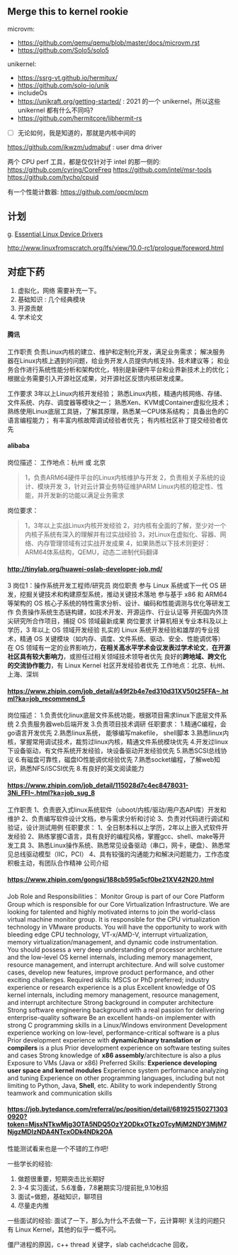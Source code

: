 ## Merge this to kernel rookie
microvm:
- https://github.com/qemu/qemu/blob/master/docs/microvm.rst
- https://github.com/Solo5/solo5

unikernel:
- https://ssrg-vt.github.io/hermitux/
- https://github.com/solo-io/unik
- includeOs
- https://unikraft.org/getting-started/ : 2021 的一个 unikernel，所以这些 unikernel 都有什么不同吗?
- https://github.com/hermitcore/libhermit-rs
- [ ] 无论如何，我是知道的，那就是内核中间的

https://github.com/ikwzm/udmabuf : user dma driver

两个 CPU perf 工具，都是仅仅针对于 intel 的那一侧的:
https://github.com/cyring/CoreFreq
https://github.com/intel/msr-tools
https://github.com/tycho/cpuid

有一个性能计数器:
https://github.com/opcm/pcm

## 计划
g. [Essential Linux Device Drivers](https://book.douban.com/subject/3088263/)

http://www.linuxfromscratch.org/lfs/view/10.0-rc1/prologue/foreword.html


## 对症下药
1. 虚拟化，网络 需要补充一下。
2. 基础知识 : 几个经典模块
3. 开源贡献
4. 学术论文

#### 腾讯
工作职责
负责Linux内核的建立、维护和定制化开发，满足业务需求；
解决服务器在Linux内核上遇到的问题，给业务开发人员提供内核支持、技术建议等；
和业务合作进行系统性能分析和架构优化，特别是新硬件平台和业界新技术上的优化；
根据业务需要引入开源社区成果，对开源社区反馈内核研发成果。

工作要求
3年以上Linux内核开发经验；
熟悉Linux内核，精通内核网络、存储、文件系统、内存、调度器等模块之一；
熟悉Xen、KVM或Container虚拟化技术；
熟练使用Linux底层工具链，了解其原理，熟悉某一CPU体系结构；
具备出色的C语言编程能力；
有丰富内核故障调试经验者优先；
有内核社区补丁提交经验者优先

#### alibaba

岗位描述：
工作地点：杭州 或 北京
> 1，负责ARM64硬件平台的Linux内核维护与开发
> 2，负责相关子系统的设计、模块开发
> 3，针对云计算业务特征维护ARM Linux内核的稳定性、性能，并开发新的功能以满足业务需求

岗位要求：
> 1，3年以上实战Linux内核开发经验
> 2，对内核有全面的了解，至少对一个内核子系统有深入的理解并有过实战经验
> 3，对Linux在虚拟化、容器、网络、内存管理领域有过实战开发成果
> 4，如果熟悉以下技术则更好：ARM64体系结构，QEMU，动态二进制代码翻译

#### http://tinylab.org/huawei-oslab-developer-job.md/

3 岗位1：操作系统开发工程师/研究员
岗位职责
参与 Linux 系统或下一代 OS 研发，挖掘关键技术和构建原型系统，推动关键技术落地
参与基于 x86 和 ARM64 等架构的 OS 核心子系统的特性需求分析、设计、编码和性能调测与优化等研发工作
负责操作系统生态链构建，如技术开发、开源运作、行业认证等
开拓国内外顶尖研究所合作项目，捕捉 OS 领域最新成果
岗位要求
计算机相关专业本科及以上学历，3 年以上 OS 领域开发经验
扎实的 Linux 系统开发经验和雄厚的专业技术，精通 OS 关键模块（如内存、调度、文件系统、驱动、安全、性能调优等）
在 OS 领域有一定的业界影响力，**在相关高水平学术会议发表过学术论文**，**在开源社区具有较大影响力**，或担任过相关领域技术领导者优先
良好的**跨地域、跨文化的交流协作能力**，有 Linux Kernel 社区开发经验者优先
工作地点：北京、杭州、上海、深圳

#### https://www.zhipin.com/job_detail/a49f2b4e7ed310d31XV50t25FFA~.html?ka=job_recommend_5
岗位描述：
1.负责优化linux底层文件系统功能，根据项目需求linux下底层文件系统
2.负责服务器web后端开发
3.负责项目技术调研
任职要求：
1.精通C编程，会go语言开发优先
2.熟悉linux系统， 能够编写makefile， shell脚本
3.熟悉linux内核，掌握常用调试技术，裁剪过linux内核，精通文件系统模块优先
4.开发过linux下设备驱动，有文件系统开发经验，块设备驱动开发经验优先
5.熟悉SCSI总线协议
6.有磁盘可靠性，磁盘IO性能调优经验优先
7.熟悉socket编程，了解web知识，熟悉NFS/iSCSI优先
8.有良好的英文阅读能力

#### https://www.zhipin.com/job_detail/115028d7c4ec8478031-3Ni_FFI~.html?ka=job_sug_8
工作职责
1、负责嵌入式linux系统软件（uboot/内核/驱动/用户态API库）开发和维护
2、负责编写软件设计文档，参与需求分析和讨论
3、负责对代码进行调试和验证，设计测试用例
任职要求：
1、全日制本科以上学历，2年以上嵌入式软件开发经验
2、熟练掌握C语言，具有良好的编程风格，掌握gcc、shell、make等开发工具
3、熟悉Linux操作系统、熟悉常见设备驱动（串口，网卡，硬盘）、熟悉常见总线驱动模型（IIC，PCI）
4、具有较强的沟通能力和解决问题能力，工作态度积极主动，有团队合作精神
公司介绍


#### https://www.zhipin.com/gongsi/188cb595a5cf0be21XV42N20.html
Job Role and Responsibilities：
Monitor Group is part of our Core Platform Group which is responsible for our Core Virtualization Infrastructure.
We are looking for talented and highly motivated interns to join the world-class virtual machine monitor group. It is responsible for the CPU virtualization technology in VMware products. You will have the opportunity to work with bleeding edge CPU technology, VT-x/AMD-V, interrupt virtualization, memory virtualization/management, and dynamic code instrumentation.
You should possess a very deep understanding of processor architecture and the low-level OS kernel internals, including memory management, resource management, and interrupt architecture. And will solve customer cases, develop new features, improve product performance, and other exciting challenges.
Required skills:
MSCS or PhD preferred; industry experience or research experience is a plus
Excellent knowledge of OS kernel internals, including memory management, resource management, and interrupt architecture
Strong background in computer architecture
Strong software engineering background with a real passion for delivering enterprise-quality software
Be an excellent hands-on implementer with strong C programming skills in a Linux/Windows environment
Development experience working on low-level, performance-critical software is a plus
Prior development experience with **dynamic/binary translation or compilers** is a plus
Prior development experience on software testing suites and cases
Strong knowledge of **x86 assembly**/architecture is also a plus
Exposure to VMs (Java or x86)
Preferred Skills:
**Experience developing user space and kernel modules**
Experience system performance analyzing and tuning
Experience on other programming languages, including but not limiting to Python, Java, **Shell**, etc.
Ability to work independently
Strong teamwork and communication skills

#### https://job.bytedance.com/referral/pc/position/detail/6819251502713030920?token=MjsxNTkwMjg3OTA5NDQ5OzY2ODkxOTkzOTcyMjM2NDY3MjM7NjgzMDIzNDA4NTcxODk4NDk2OA
性能测试看来也是一个不错的工作吧!

一些学长的经验:
1. 做题很重要，短期突击比长期好
2. 3-4 实习面试，5.6准备，7.8暑期实习/提前批,9.10秋招
3. 面试=做题，基础知识，聊项目
4. 尽量走内推

一些面试的经验:
面试了一下，那么为什么不去做一下，云计算啊!
关注的问题只有 Linux Kernel，其他的似乎一概不问。

僵尸进程的原因，c++ thread 关键字，slab cache\dcache 回收，

